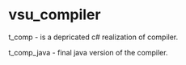 # vsu_compiler

t_comp - is a depricated c# realization of compiler.

t_comp_java - final java version of the compiler.
